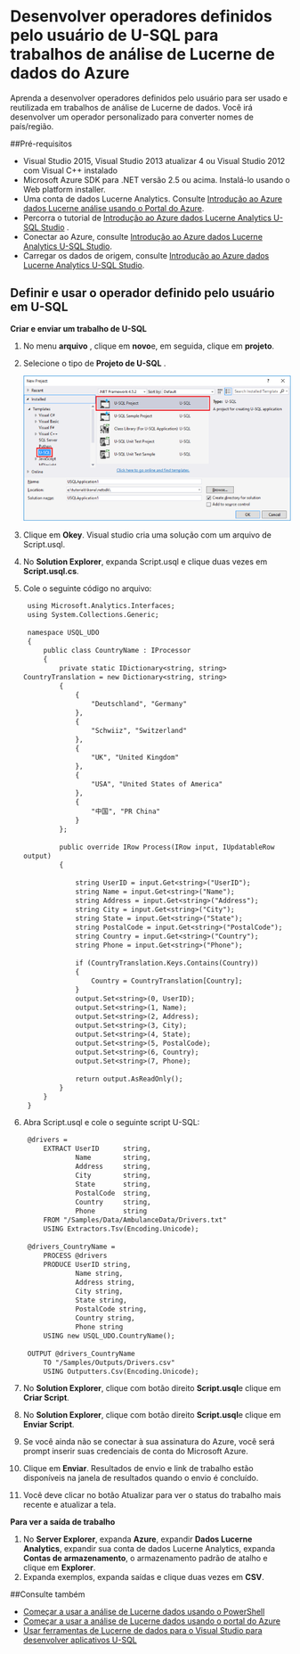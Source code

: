 <properties 
   pageTitle="Desenvolver operadores definidos pelo usuário de U-SQL para trabalhos de análise de Lucerne de dados do Azure | Azure" 
   description="Aprenda a desenvolver operadores definidos pelo usuário para ser usado e reutilizadas em trabalhos de análise de Lucerne de dados. " 
   services="data-lake-analytics" 
   documentationCenter="" 
   authors="edmacauley" 
   manager="jhubbard" 
   editor="cgronlun"/>
 
<tags
   ms.service="data-lake-analytics"
   ms.devlang="na"
   ms.topic="article"
   ms.tgt_pltfrm="na"
   ms.workload="big-data" 
   ms.date="05/16/2016"
   ms.author="edmaca"/>


# <a name="develop-u-sql-user-defined-operators-for-azure-data-lake-analytics-jobs"></a>Desenvolver operadores definidos pelo usuário de U-SQL para trabalhos de análise de Lucerne de dados do Azure

Aprenda a desenvolver operadores definidos pelo usuário para ser usado e reutilizada em trabalhos de análise de Lucerne de dados. Você irá desenvolver um operador personalizado para converter nomes de país/região.

##<a name="prerequisites"></a>Pré-requisitos

- Visual Studio 2015, Visual Studio 2013 atualizar 4 ou Visual Studio 2012 com Visual C++ instalado 
- Microsoft Azure SDK para .NET versão 2.5 ou acima.  Instalá-lo usando o Web platform installer.
- Uma conta de dados Lucerne Analytics.  Consulte [Introdução ao Azure dados Lucerne análise usando o Portal do Azure](data-lake-analytics-get-started-portal.md).
- Percorra o tutorial de [Introdução ao Azure dados Lucerne Analytics U-SQL Studio](data-lake-analytics-u-sql-get-started.md) .
- Conectar ao Azure, consulte [Introdução ao Azure dados Lucerne Analytics U-SQL Studio](data-lake-analytics-u-sql-get-started.md#connect-to-azure). 
- Carregar os dados de origem, consulte [Introdução ao Azure dados Lucerne Analytics U-SQL Studio](data-lake-analytics-u-sql-get-started.md#upload-source-data-files). 

## <a name="define-and-use-user-defined-operator-in-u-sql"></a>Definir e usar o operador definido pelo usuário em U-SQL

**Criar e enviar um trabalho de U-SQL** 

1. No menu **arquivo** , clique em **novo**e, em seguida, clique em **projeto**.
2. Selecione o tipo de **Projeto de U-SQL** .

    ![novo projeto do Visual Studio U-SQL](./media/data-lake-analytics-data-lake-tools-get-started/data-lake-analytics-data-lake-tools-new-project.png)

3. Clique em **Okey**. Visual studio cria uma solução com um arquivo de Script.usql.
4. No **Solution Explorer**, expanda Script.usql e clique duas vezes em **Script.usql.cs**.
5. Cole o seguinte código no arquivo:

        using Microsoft.Analytics.Interfaces;
        using System.Collections.Generic;
        
        namespace USQL_UDO
        {
            public class CountryName : IProcessor
            {
                private static IDictionary<string, string> CountryTranslation = new Dictionary<string, string>
                {
                    {
                        "Deutschland", "Germany"
                    },
                    {
                        "Schwiiz", "Switzerland"
                    },
                    {
                        "UK", "United Kingdom"
                    },
                    {
                        "USA", "United States of America"
                    },
                    {
                        "中国", "PR China"
                    }
                };
        
                public override IRow Process(IRow input, IUpdatableRow output)
                {
        
                    string UserID = input.Get<string>("UserID");
                    string Name = input.Get<string>("Name");
                    string Address = input.Get<string>("Address");
                    string City = input.Get<string>("City");
                    string State = input.Get<string>("State");
                    string PostalCode = input.Get<string>("PostalCode");
                    string Country = input.Get<string>("Country");
                    string Phone = input.Get<string>("Phone");
        
                    if (CountryTranslation.Keys.Contains(Country))
                    {
                        Country = CountryTranslation[Country];
                    }
                    output.Set<string>(0, UserID);
                    output.Set<string>(1, Name);
                    output.Set<string>(2, Address);
                    output.Set<string>(3, City);
                    output.Set<string>(4, State);
                    output.Set<string>(5, PostalCode);
                    output.Set<string>(6, Country);
                    output.Set<string>(7, Phone);
        
                    return output.AsReadOnly();
                }
            }
        }

5. Abra Script.usql e cole o seguinte script U-SQL:

        @drivers =
            EXTRACT UserID      string,
                    Name        string,
                    Address     string,
                    City        string,
                    State       string,
                    PostalCode  string,
                    Country     string,
                    Phone       string
            FROM "/Samples/Data/AmbulanceData/Drivers.txt"
            USING Extractors.Tsv(Encoding.Unicode);
        
        @drivers_CountryName =
            PROCESS @drivers
            PRODUCE UserID string,
                    Name string,
                    Address string,
                    City string,
                    State string,
                    PostalCode string,
                    Country string,
                    Phone string
            USING new USQL_UDO.CountryName();    
        
        OUTPUT @drivers_CountryName
            TO "/Samples/Outputs/Drivers.csv"
            USING Outputters.Csv(Encoding.Unicode);

6. No **Solution Explorer**, clique com botão direito **Script.usql**e clique em **Criar Script**.
6. No **Solution Explorer**, clique com botão direito **Script.usql**e clique em **Enviar Script**.
7. Se você ainda não se conectar à sua assinatura do Azure, você será prompt inserir suas credenciais de conta do Microsoft Azure.
7. Clique em **Enviar**. Resultados de envio e link de trabalho estão disponíveis na janela de resultados quando o envio é concluído.
8. Você deve clicar no botão Atualizar para ver o status do trabalho mais recente e atualizar a tela.

**Para ver a saída de trabalho**

1. No **Server Explorer**, expanda **Azure**, expandir **Dados Lucerne Analytics**, expandir sua conta de dados Lucerne Analytics, expanda **Contas de armazenamento**, o armazenamento padrão de atalho e clique em **Explorer**. 
2. Expanda exemplos, expanda saídas e clique duas vezes em **CSV**.


##<a name="see-also"></a>Consulte também

- [Começar a usar a análise de Lucerne dados usando o PowerShell](data-lake-analytics-get-started-powershell.md)
- [Começar a usar a análise de Lucerne dados usando o portal do Azure](data-lake-analytics-get-started-portal.md)
- [Usar ferramentas de Lucerne de dados para o Visual Studio para desenvolver aplicativos U-SQL](data-lake-analytics-data-lake-tools-get-started.md)
